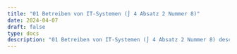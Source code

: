 ```yaml
---
title: "01 Betreiben von IT-Systemen (⌡ 4 Absatz 2 Nummer 8)"
date: 2024-04-07
draft: false
type: docs
description: "01 Betreiben von IT-Systemen (⌡ 4 Absatz 2 Nummer 8) description"
---
```


